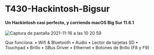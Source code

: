 # T430-Hackintosh-Bigsur
#### Un Hackintosh casi perfecto, y corriendo macOS Big Sur 11.6.1


![Captura de pantalla 2021-11-16 a las 10 20 59](https://user-images.githubusercontent.com/88733090/142014052-e7b4ab6a-eb32-4830-8277-6c685c718a84.png)

Que funciona:
•	Wifi & Bluetooth
•	Audio
•	Lector de tarjetas SD
•	Touchpad
•	Brillo
•	SBus Driver
•	Ethernet
•	Botones de Brillo (F8 y F9)
